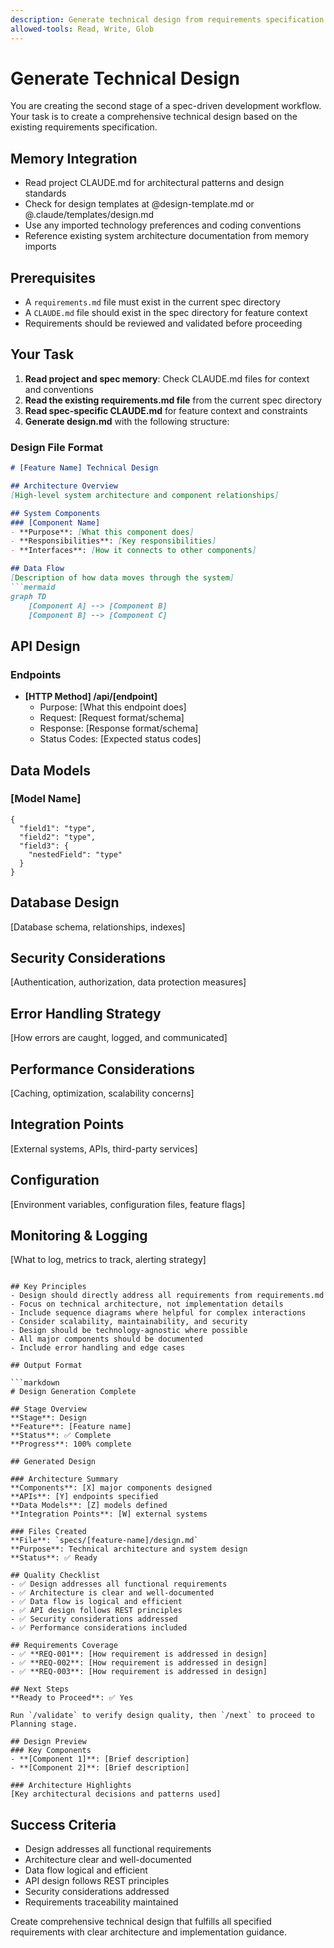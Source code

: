 ```yaml
---
description: Generate technical design from requirements specification
allowed-tools: Read, Write, Glob
---
```


# Generate Technical Design

You are creating the second stage of a spec-driven development workflow. Your task is to create a comprehensive technical design based on the existing requirements specification.

## Memory Integration
- Read project CLAUDE.md for architectural patterns and design standards
- Check for design templates at @design-template.md or @.claude/templates/design.md  
- Use any imported technology preferences and coding conventions
- Reference existing system architecture documentation from memory imports

## Prerequisites
- A `requirements.md` file must exist in the current spec directory
- A `CLAUDE.md` file should exist in the spec directory for feature context
- Requirements should be reviewed and validated before proceeding

## Your Task

1. **Read project and spec memory**: Check CLAUDE.md files for context and conventions
2. **Read the existing requirements.md file** from the current spec directory
3. **Read spec-specific CLAUDE.md** for feature context and constraints
4. **Generate design.md** with the following structure:

### Design File Format

```markdown
# [Feature Name] Technical Design

## Architecture Overview
[High-level system architecture and component relationships]

## System Components
### [Component Name]
- **Purpose**: [What this component does]
- **Responsibilities**: [Key responsibilities]
- **Interfaces**: [How it connects to other components]

## Data Flow
[Description of how data moves through the system]
```mermaid
graph TD
    [Component A] --> [Component B]
    [Component B] --> [Component C]
```

## API Design
### Endpoints
- **[HTTP Method] /api/[endpoint]**
  - Purpose: [What this endpoint does]
  - Request: [Request format/schema]
  - Response: [Response format/schema]
  - Status Codes: [Expected status codes]

## Data Models
### [Model Name]
```
{
  "field1": "type",
  "field2": "type",
  "field3": {
    "nestedField": "type"
  }
}
```

## Database Design
[Database schema, relationships, indexes]

## Security Considerations
[Authentication, authorization, data protection measures]

## Error Handling Strategy
[How errors are caught, logged, and communicated]

## Performance Considerations
[Caching, optimization, scalability concerns]

## Integration Points
[External systems, APIs, third-party services]

## Configuration
[Environment variables, configuration files, feature flags]

## Monitoring & Logging
[What to log, metrics to track, alerting strategy]
```

## Key Principles
- Design should directly address all requirements from requirements.md
- Focus on technical architecture, not implementation details
- Include sequence diagrams where helpful for complex interactions
- Consider scalability, maintainability, and security
- Design should be technology-agnostic where possible
- All major components should be documented
- Include error handling and edge cases

## Output Format

```markdown
# Design Generation Complete

## Stage Overview
**Stage**: Design
**Feature**: [Feature name]
**Status**: ✅ Complete
**Progress**: 100% complete

## Generated Design

### Architecture Summary
**Components**: [X] major components designed
**APIs**: [Y] endpoints specified
**Data Models**: [Z] models defined
**Integration Points**: [W] external systems

### Files Created
**File**: `specs/[feature-name]/design.md`
**Purpose**: Technical architecture and system design
**Status**: ✅ Ready

## Quality Checklist
- ✅ Design addresses all functional requirements
- ✅ Architecture is clear and well-documented
- ✅ Data flow is logical and efficient
- ✅ API design follows REST principles
- ✅ Security considerations addressed
- ✅ Performance considerations included

## Requirements Coverage
- ✅ **REQ-001**: [How requirement is addressed in design]
- ✅ **REQ-002**: [How requirement is addressed in design]
- ✅ **REQ-003**: [How requirement is addressed in design]

## Next Steps
**Ready to Proceed**: ✅ Yes

Run `/validate` to verify design quality, then `/next` to proceed to Planning stage.

## Design Preview
### Key Components
- **[Component 1]**: [Brief description]
- **[Component 2]**: [Brief description]

### Architecture Highlights
[Key architectural decisions and patterns used]
```

## Success Criteria
- Design addresses all functional requirements
- Architecture clear and well-documented
- Data flow logical and efficient
- API design follows REST principles
- Security considerations addressed
- Requirements traceability maintained

Create comprehensive technical design that fulfills all specified requirements with clear architecture and implementation guidance.